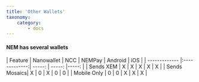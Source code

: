 ```yaml
---
title: 'Other Wallets'
taxonomy:
    category:
        - docs
---
```


#### NEM has several wallets

| Feature      | Nanowallet    | NCC           | NEMPay | Android | iOS   |
               | ------------- |:-------------:| -----: |  -----: |-----: |
| Sends XEM    | X             | X             | X      |   X     |   X   |
| Sends Mosaics| X             | 0             | X      |   0     |   0   |
| Mobile Only  | 0             | 0             | X      |   X     |   X   |